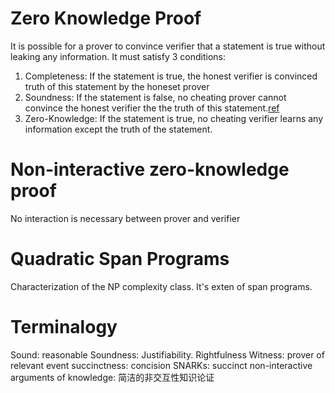 # Zero Knowledge Proof
It is possible for a prover to convince verifier that  a statement is true without leaking any information.
It must satisfy 3 conditions:
1. Completeness:  If the statement is true, the honest verifier is convinced truth of this statement by the honeset prover
2. Soundness: If the statement is false, no cheating prover cannot convince the honest verifier the the truth of this statement.[ref](https://en.wikipedia.org/wiki/Soundness)
3. Zero-Knowledge: If the statement is true, no cheating verifier learns any information except the truth of the statement.

# Non-interactive zero-knowledge proof
No interaction is necessary between prover and verifier


# Quadratic Span Programs
Characterization of the NP complexity class. It's exten of span programs.

# Terminalogy
Sound: reasonable
Soundness: Justifiability. Rightfulness
Witness: prover of relevant  event
succinctness: concision
SNARKs: succinct non-interactive arguments of knowledge: 简洁的非交互性知识论证
